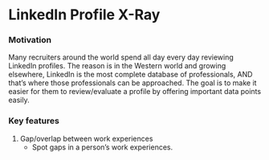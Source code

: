 # LinkedIn Profile X-Ray

### Motivation

Many recruiters around the world spend all day every day reviewing LinkedIn profiles. The reason is in the Western world and growing elsewhere, LinkedIn is the most complete database of professionals, AND that’s where those professionals can be approached. The goal is to make it easier for them to review/evaluate a profile by offering important data points easily.

### Key features

1. Gap/overlap between work experiences
   -  Spot gaps in a person’s work experiences.
